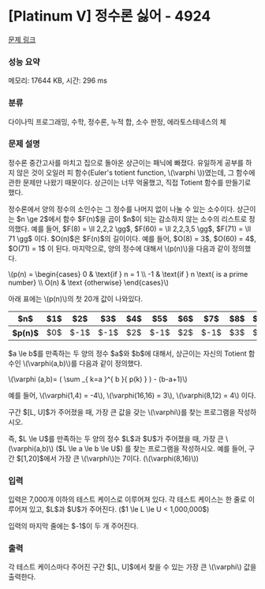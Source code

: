 # [Platinum V] 정수론 싫어 - 4924 

[문제 링크](https://www.acmicpc.net/problem/4924) 

### 성능 요약

메모리: 17644 KB, 시간: 296 ms

### 분류

다이나믹 프로그래밍, 수학, 정수론, 누적 합, 소수 판정, 에라토스테네스의 체

### 문제 설명

<p>정수론 중간고사를 마치고 집으로 돌아온 상근이는 패닉에 빠졌다. 유일하게 공부를 하지 않은 것이 오일러 피 함수(Euler's totient function, \(\varphi \))였는데, 그 함수에 관한 문제만 나왔기 때문이다. 상근이는 너무 억울했고, 직접 Totient 함수를 만들기로 했다.</p>

<p>정수론에서 양의 정수의 소인수는 그 정수를 나머지 없이 나눌 수 있는 소수이다. 상근이는 $n \ge 2$에서 함수 $F(n)$을 곱이 $n$이 되는 감소하지 않는 소수의 리스트로 정의했다. 예를 들어, $F(8) = \ll 2,2,2 \gg$, $F(60) = \ll 2,2,3,5 \gg$, $F(71) = \ll 71 \gg$ 이다. $O(n)$은 $F(n)$의 길이이다. 예를 들어, $O(8) = 3$, $O(60) = 4$, $O(71) = 1$ 이 된다. 마지막으로, 양의 정수에 대해서 \(p(n)\)을 다음과 같이 정의했다.</p>

<p>\(p(n) = \begin{cases} 0 & \text{if } n = 1 \\ -1 & \text{if } n \text{ is a prime number} \\ O(n) & \text {otherwise} \end{cases}\)</p>

<p>아래 표에는 \(p(n)\)의 첫 20개 값이 나와있다.</p>

<table class="table table-bordered td-center th-center">
	<thead>
		<tr>
			<th>$n$</th>
			<th>$1$</th>
			<th>$2$</th>
			<th>$3$</th>
			<th>$4$</th>
			<th>$5$</th>
			<th>$6$</th>
			<th>$7$</th>
			<th>$8$</th>
			<th>$9$</th>
			<th>$10$</th>
			<th>$11$</th>
			<th>$12$</th>
			<th>$13$</th>
			<th>$14$</th>
			<th>$15$</th>
			<th>$16$</th>
			<th>$17$</th>
			<th>$18$</th>
			<th>$19$</th>
			<th>$20$</th>
		</tr>
	</thead>
	<tbody>
		<tr>
			<th>$p(n)$</th>
			<td>$0$</td>
			<td>$-1$</td>
			<td>$-1$</td>
			<td>$2$</td>
			<td>$-1$</td>
			<td>$2$</td>
			<td>$-1$</td>
			<td>$3$</td>
			<td>$2$</td>
			<td>$2$</td>
			<td>$-1$</td>
			<td>$3$</td>
			<td>$-1$</td>
			<td>$2$</td>
			<td>$2$</td>
			<td>$4$</td>
			<td>$-1$</td>
			<td>$3$</td>
			<td>$-1$</td>
			<td>$3$</td>
		</tr>
	</tbody>
</table>

<p>$a \le b$를 만족하는 두 양의 정수 $a$와 $b$에 대해서, 상근이는 자신의 Totient 함수인 \(\varphi(a,b)\)를 다음과 같이 정의했다.</p>

<p>\(\varphi (a,b)= ( \sum _{ k=a }^{ b }{ p(k) }  )  - (b-a+1)\)</p>

<p>예를 들어, \(\varphi(1,4) = -4\), \(\varphi(16,16) = 3\), \(\varphi(8,12) = 4\) 이다.</p>

<p>구간 $[L, U]$가 주어졌을 때, 가장 큰 값을 갖는 \(\varphi\)를 찾는 프로그램을 작성하시오.</p>

<p>즉, $L \le U$를 만족하는 두 양의 정수 $L$과 $U$가 주어졌을 때, 가장 큰 \(\varphi(a,b)\) ($L \le a \le b \le U$) 를 찾는 프로그램을 작성하시오. 예를 들어, 구간 $[1,20]$에서 가장 큰 \(\varphi\)는 7이다. (\(\varphi(8,16)\))</p>

### 입력 

 <p>입력은 7,000개 이하의 테스트 케이스로 이루어져 있다. 각 테스트 케이스는 한 줄로 이루어져 있고, $L$과 $U$가 주어진다. ($1 \le L \le U < 1,000,000$)</p>

<p>입력의 마지막 줄에는 $-1$이 두 개 주어진다.</p>

### 출력 

 <p>각 테스트 케이스마다 주어진 구간 $[L, U]$에서 찾을 수 있는 가장 큰 \(\varphi\) 값을 출력한다.</p>

